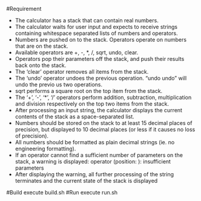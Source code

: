  #Requirement
* The calculator has a stack that can contain real numbers.
* The calculator waits for user input and expects to receive strings containing whitespace separated lists of numbers and
operators.
* Numbers are pushed on to the stack. Operators operate on numbers that are on the stack.
* Available operators are +, -, *, /, sqrt, undo, clear.
* Operators pop their parameters off the stack, and push their results back onto the stack.
* The ‘clear’ operator removes all items from the stack.
* The ‘undo’ operator undoes the previous operation. “undo undo” will undo the previo us two operations.
* sqrt performs a square root on the top item from the stack.
* The ‘+’, ‘-’, ‘*’, ‘/’ operators perform addition, subtraction, multiplication and division respectively on the top two items from
the stack.
* After processing an input string, the calculator displays the current contents of the stack as a space-separated list.
* Numbers should be stored on the stack to at least 15 decimal places of precision, but displayed to 10 decimal places (or less if
it causes no loss of precision).
* All numbers should be formatted as plain decimal strings (ie. no engineering formatting).
* If an operator cannot find a sufficient number of parameters on the stack, a warning is displayed:
operator <operator> (position: <pos>): insufficient parameters
* After displaying the warning, all further processing of the string terminates and the current state of the stack is displayed

#Build
execute build.sh
#Run
execute run.sh